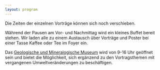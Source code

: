 ```yaml
---
layout: program
---
```


Die Zeiten der einzelnen Vorträge können sich noch verschieben.

Während der Pausen am Vor- und Nachmittag wird ein kleines Buffet bereit stehen. Wir laden alle zu einem Austausch über Vorträge und Poster bei einer Tasse Kaffee oder Tee im Foyer ein. 

Das [Geologische und Mineralogische Museum](https://www.ifg.uni-kiel.de/de/einrichtungen/museum) wird von 9-16 Uhr geöffnet sein und bietet die Möglichkeit, sich ergänzend zu den Vortragsthemen mit vergangenen Umweltveränderungen zu beschäftigen. 